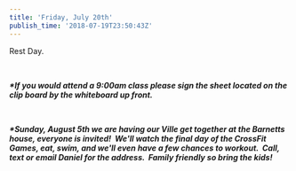 ```yaml
---
title: 'Friday, July 20th'
publish_time: '2018-07-19T23:50:43Z'
---
```


Rest Day.

 

***\*If you would attend a 9:00am class please sign the sheet located on
the clip board by the whiteboard up front.***

 

***\*Sunday, August 5th we are having our Ville get together at the
Barnetts house, everyone is invited!  We'll watch the final day of the
CrossFit Games, eat, swim, and we'll even have a few chances to workout.
 Call, text or email Daniel for the address.  Family friendly so bring
the kids!***
